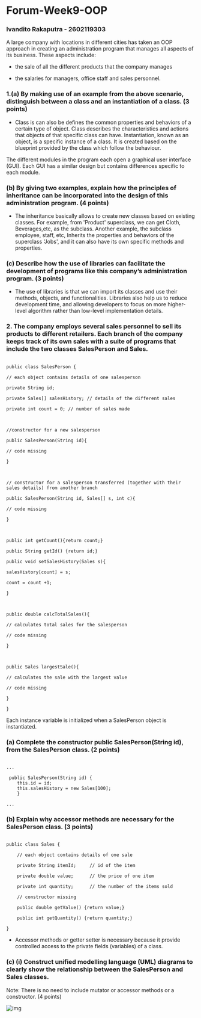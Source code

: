 # Forum-Week9-OOP

### Ivandito Rakaputra - 2602119303

A large company with locations in different cities has taken an OOP approach in creating an administration program that manages all aspects of its business. These aspects include:

- the sale of all the different products that the company manages

- the salaries for managers, office staff and sales personnel.

### 1.(a) By making use of an example from the above scenario, distinguish between a class and an instantiation of a class. (3 points)

- Class is can also be defines the common properties and behaviors of a certain type of object. Class describes the characteristics and actions that objects of that specific class can have. Instantiation, known as an object, is a specific instance of a class. It is created based on the blueprint provided by the class which follow the behaviour. 

The different modules in the program each open a graphical user interface (GUI). Each GUI has a similar design but contains differences specific to each module.

### (b) By giving two examples, explain how the principles of inheritance can be incorporated into the design of this administration program. (4 points)
- The inheritance basically allows to create new classes based on existing classes. For example, from 'Product' superclass, we can get Cloth, Beverages,etc, as the subclass. Another example, the subclass employee, staff, etc, Inherits the properties and behaviors of the superclass 'Jobs', and it can also have its own specific methods and properties.

### (c) Describe how the use of libraries can facilitate the development of programs like this company’s administration program. (3 points)
- The use of libraries is that we can import its classes and use their methods, objects, and functionalities. Libraries also help us to reduce development time, and allowing developers to focus on more higher-level algorithm rather than low-level implementation details.

### 2. The company employs several sales personnel to sell its products to different retailers. Each branch of the company keeps track of its own sales with a suite of programs that include the two classes SalesPerson and Sales.

```

public class SalesPerson {

// each object contains details of one salesperson

private String id;

private Sales[] salesHistory; // details of the different sales

private int count = 0; // number of sales made



//constructor for a new salesperson

public SalesPerson(String id){

// code missing

}

 

// constructor for a salesperson transferred (together with their sales details) from another branch

public SalesPerson(String id, Sales[] s, int c){

// code missing

}

 

public int getCount(){return count;}

public String getId() {return id;}

public void setSalesHistory(Sales s){

salesHistory[count] = s;

count = count +1;

}

 

public double calcTotalSales(){

// calculates total sales for the salesperson

// code missing

}

 

public Sales largestSale(){

// calculates the sale with the largest value

// code missing

}

}

```

Each instance variable is initialized when a SalesPerson object is instantiated.

### (a) Complete the constructor public SalesPerson(String id), from the SalesPerson class. (2 points)

```

... 

 public SalesPerson(String id) {
	this.id = id;
	this.salesHistory = new Sales[100];
    }
    
...

```

### (b) Explain why accessor methods are necessary for the SalesPerson class. (3 points)

```

public class Sales {

    // each object contains details of one sale

    private String itemId;     // id of the item

    private double value;      // the price of one item

    private int quantity;      // the number of the items sold

    // constructor missing

    public double getValue() {return value;}

    public int getQuantity() {return quantity;}

}

```

- Accessor methods or getter setter is necessary because it provide controlled access to the private fields (variables) of a class. 

### (c) (i) Construct unified modelling language (UML) diagrams to clearly show the relationship between the SalesPerson and Sales classes.

Note: There is no need to include mutator or accessor methods or a constructor. (4 points)

![img](https://cdn.discordapp.com/attachments/1023841724935700532/1107674317040402453/UML_Diagram_2.png)
